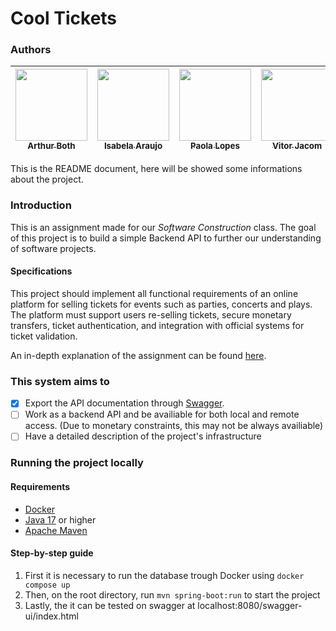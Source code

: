 <h1> Cool Tickets </h1>

### Authors

| [<img loading="lazy" src="https://avatars.githubusercontent.com/u/112208993?v=4" width=115><br><sub>Arthur Both</sub>](https://github.com/ArthurBoth) |  [<img loading="lazy" src="https://avatars.githubusercontent.com/u/107195856?v=4" width=115><br><sub>Isabela Araujo</sub>](https://github.com/belakraujo) | [<img loading="lazy" src="https://avatars.githubusercontent.com/u/101745159?v=4" width=115><br><sub>Paola Lopes</sub>](https://github.com/ThePaola) | [<img loading="lazy" src="https://avatars.githubusercontent.com/u/111612705?v=4" width=115><br><sub>Vitor Jacom</sub>](https://github.com/VitorJacom) |
|---|---|---|---|

This is the README document, here will be showed some informations about the project.

### Introduction
This is an assignment made for our *Software Construction* class.
The goal of this project is to build a simple Backend API to further our understanding of software projects.

#### Specifications
This project should implement all functional requirements of an online platform for selling tickets for events such as parties, concerts and plays. The platform must support users re-selling tickets, secure monetary transfers, ticket authentication, and integration with official systems for ticket validation.

An in-depth explanation of the assignment can be found [here](https://github.com/tecmx/csw242-system-docs?tab=readme-ov-file#documenta%C3%A7%C3%A3o-da-plataforma-de-compra-e-venda-de-ingressos).

### This system aims to
- [X] Export the API documentation through [Swagger](https://swagger.io/).
- [ ] Work as a backend API and be availiable for both local and remote access. (Due to monetary constraints, this may not be always availiable)
- [ ] Have a detailed description of the project's infrastructure

### Running the project locally
#### Requirements
* [Docker](https://www.docker.com/)
* [Java 17](https://www.oracle.com/br/java/technologies/downloads/) or higher
* [Apache Maven](https://maven.apache.org/download.cgi)

#### Step-by-step guide
1. First it is necessary to run the database trough Docker using ```docker compose up```
2. Then, on the root directory, run ```mvn spring-boot:run``` to start the project
3. Lastly, the it can be tested on swagger at localhost:8080/swagger-ui/index.html
